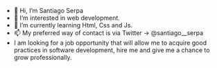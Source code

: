 - 👋 Hi, I’m Santiago Serpa
- 👀 I’m interested in web development.
- 🌱 I’m currently learning Html, Css and Js.
- 📫 My preferred way of contact is via Twitter -> @santiago__serpa
- I am looking for a job opportunity that will allow me to acquire good practices in software development, hire me and give me a chance to grow professionally.



<!---
usersantiago/usersantiago is a ✨ special ✨ repository because its `README.md` (this file) appears on your GitHub profile.
You can click the Preview link to take a look at your changes.
--->
